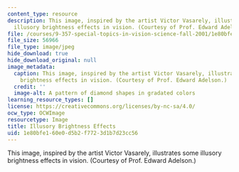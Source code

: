 ```yaml
---
content_type: resource
description: This image, inspired by the artist Victor Vasarely, illustrates some
  illusory brightness effects in vision. (Courtesy of Prof. Edward Adelson.)
file: /courses/9-357-special-topics-in-vision-science-fall-2001/1e80bfe160e0d5b2f7723d1b7d23cc56_9-357f01.jpg
file_size: 56966
file_type: image/jpeg
hide_download: true
hide_download_original: null
image_metadata:
  caption: This image, inspired by the artist Victor Vasarely, illustrates some illusory
    brightness effects in vision. (Courtesy of Prof. Edward Adelson.)
  credit: ''
  image-alt: A pattern of diamond shapes in gradated colors
learning_resource_types: []
license: https://creativecommons.org/licenses/by-nc-sa/4.0/
ocw_type: OCWImage
resourcetype: Image
title: Illusory Brightness Effects
uid: 1e80bfe1-60e0-d5b2-f772-3d1b7d23cc56
---
```

This image, inspired by the artist Victor Vasarely, illustrates some illusory brightness effects in vision. (Courtesy of Prof. Edward Adelson.)